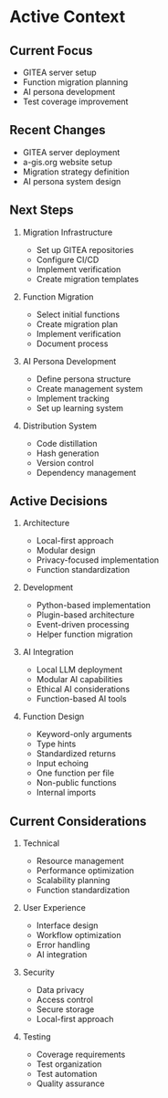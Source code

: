 # Active Context

## Current Focus
- GITEA server setup
- Function migration planning
- AI persona development
- Test coverage improvement

## Recent Changes
- GITEA server deployment
- a-gis.org website setup
- Migration strategy definition
- AI persona system design

## Next Steps
1. Migration Infrastructure
   - Set up GITEA repositories
   - Configure CI/CD
   - Implement verification
   - Create migration templates

2. Function Migration
   - Select initial functions
   - Create migration plan
   - Implement verification
   - Document process

3. AI Persona Development
   - Define persona structure
   - Create management system
   - Implement tracking
   - Set up learning system

4. Distribution System
   - Code distillation
   - Hash generation
   - Version control
   - Dependency management

## Active Decisions
1. Architecture
   - Local-first approach
   - Modular design
   - Privacy-focused implementation
   - Function standardization

2. Development
   - Python-based implementation
   - Plugin-based architecture
   - Event-driven processing
   - Helper function migration

3. AI Integration
   - Local LLM deployment
   - Modular AI capabilities
   - Ethical AI considerations
   - Function-based AI tools

4. Function Design
   - Keyword-only arguments
   - Type hints
   - Standardized returns
   - Input echoing
   - One function per file
   - Non-public functions
   - Internal imports

## Current Considerations
1. Technical
   - Resource management
   - Performance optimization
   - Scalability planning
   - Function standardization

2. User Experience
   - Interface design
   - Workflow optimization
   - Error handling
   - AI integration

3. Security
   - Data privacy
   - Access control
   - Secure storage
   - Local-first approach

4. Testing
   - Coverage requirements
   - Test organization
   - Test automation
   - Quality assurance 